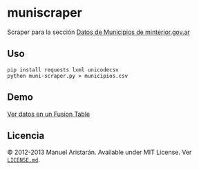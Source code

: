 muniscraper
===========

Scraper para la sección [Datos de Municipios de minterior.gov.ar](http://www.mininterior.gov.ar/municipios/buscador_municipios.php?idName=municipios&idNameSubMenuDerPrincipal=municipiosMunBuscador&idNameSubMenu=&idNameSubMenuDer=municipiosMunBuscador)

## Uso

    pip install requests lxml unicodecsv
    python muni-scraper.py > municipios.csv

## Demo

[Ver datos en un Fusion Table](https://www.google.com/fusiontables/data?docid=1QzJGCPOEaUh6RhWYaR8MBhHCRpQ_IK-amkS39o8#rows:id=1)


## Licencia

© 2012-2013 Manuel Aristarán. Available under MIT License. Ver [`LICENSE.md`](LICENSE.md).
